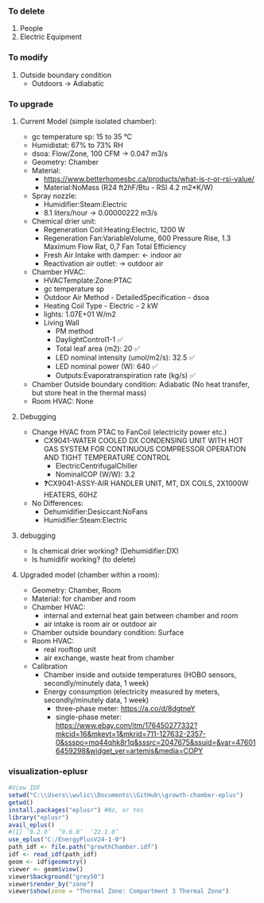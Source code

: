 ### To delete

1. People
2. Electric Equipment

### To modify

1. Outside boundary condition
    - Outdoors -> Adiabatic

### To upgrade

1. Current Model (simple isolated chamber):
    - gc temperature sp: 15 to 35 °C
    - Humidistat: 67% to 73% RH
    - dsoa: Flow/Zone, 100 CFM -> 0.047 m3/s
    - Geometry: Chamber
    - Material: 
        - https://www.betterhomesbc.ca/products/what-is-r-or-rsi-value/
        - Material:NoMass (R24 ft2*h*F/Btu - RSI 4.2 m2*K/W)
    - Spray nozzle: 
        - Humidifier:Steam:Electric
        - 8.1 liters/hour -> 0.00000222 m3/s
    - Chemical drier unit:
        - Regeneration Coil:Heating:Electric, 1200 W
        - Regeneration Fan:VariableVolume, 600 Pressure Rise, 1.3 Maximum Flow Rat, 0,7 Fan Total Efficiency
        - Fresh Air Intake with damper: <- indoor air
        - Reactivation air outlet: -> outdoor air
    - Chamber HVAC: 
        - HVACTemplate:Zone:PTAC
        - gc temperature sp
        - Outdoor Air Method - DetailedSpecification - dsoa
        - Heating Coil Type - Electric - 2 kW
        - lights: 1.07E+01 W/m2
        - Living Wall
            - PM method
            - DaylightControl1-1 ✅
            - Total leaf area (m2): 20 ✅
            - LED nominal intensity (umol/m2/s): 32.5 ✅
            - LED nominal power (W): 640 ✅
            - Outputs:Evaporatranspiration rate (kg/s) ✅
    - Chamber Outside boundary condition: Adiabatic (No heat transfer, but store heat in the thermal mass)
    - Room HVAC: None

2. Debugging
    - Change HVAC from PTAC to FanCoil (electricity power etc.)
        - CX9041-WATER COOLED DX CONDENSING UNIT WITH HOT GAS SYSTEM FOR CONTINUOUS COMPRESSOR OPERATION AND TIGHT TEMPERATURE CONTROL
            - ElectricCentrifugalChiller
            - NominalCOP (W/W): 3.2
        - ❓CX9041-ASSY-AIR HANDLER UNIT, MT, DX COILS, 2X1000W HEATERS, 60HZ
    - No Differences:
        - Dehumidifier:Desiccant:NoFans
        - Humidifier:Steam:Electric


3. debugging
    - Is chemical drier working? (Dehumidifier:DX)
    - Is humidifir working? (to delete)

3. Upgraded model (chamber within a room):
    - Geometry: Chamber, Room
    - Material: for chamber and room
    - Chamber HVAC: 
        - internal and external heat gain between chamber and room
        - air intake is room air or outdoor air
    - Chamber outside boundary condition: Surface
    - Room HVAC:
        - real rooftop unit
        - air exchange, waste heat from chamber
    - Calibration
        - Chamber inside and outside temperatures (HOBO sensors, secondly/minutely data, 1 week)
        - Energy consumption (electricity measured by meters, secondly/minutely data, 1 week)
            - three-phase meter: https://a.co/d/8dgtneY
            - single-phase meter: https://www.ebay.com/itm/176450277332?mkcid=16&mkevt=1&mkrid=711-127632-2357-0&ssspo=mq44qhk8r1q&sssrc=2047675&ssuid=&var=476016459298&widget_ver=artemis&media=COPY


### visualization-eplusr

```R
#View IDF 
setwd("C:\\Users\\wulic\\Documents\\GitHub\\growth-chamber-eplus")
getwd()
install.packages("eplusr") #No, or Yes
library("eplusr")
avail_eplus()
#[1] ‘9.2.0’  ‘9.6.0’  ‘22.1.0’
use_eplus("C:/EnergyPlusV24-1-0")
path_idf <- file.path("growthChamber.idf")
idf <- read_idf(path_idf)
geom <- idf$geometry()
viewer <- geom$view()
viewer$background("grey50")
viewer$render_by("zone")
viewer$show(zone = "Thermal Zone: Compartment 3 Thermal Zone")
```